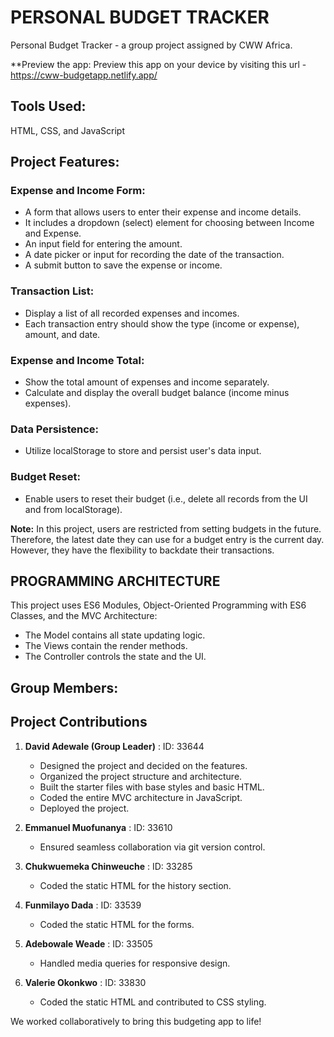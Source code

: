 # PERSONAL BUDGET TRACKER

Personal Budget Tracker - a group project assigned by CWW Africa.

\*\*Preview the app:
Preview this app on your device by visiting this url - https://cww-budgetapp.netlify.app/

## Tools Used:

HTML, CSS, and JavaScript

## Project Features:

### Expense and Income Form:

- A form that allows users to enter their expense and income details.
- It includes a dropdown (select) element for choosing between Income and Expense.
- An input field for entering the amount.
- A date picker or input for recording the date of the transaction.
- A submit button to save the expense or income.

### Transaction List:

- Display a list of all recorded expenses and incomes.
- Each transaction entry should show the type (income or expense), amount, and date.

### Expense and Income Total:

- Show the total amount of expenses and income separately.
- Calculate and display the overall budget balance (income minus expenses).

### Data Persistence:

- Utilize localStorage to store and persist user's data input.

### Budget Reset:

- Enable users to reset their budget (i.e., delete all records from the UI and from localStorage).

**Note:** In this project, users are restricted from setting budgets in the future. Therefore, the latest date they can use for a budget entry is the current day. However, they have the flexibility to backdate their transactions.

## PROGRAMMING ARCHITECTURE

This project uses ES6 Modules, Object-Oriented Programming with ES6 Classes, and the MVC Architecture:

- The Model contains all state updating logic.
- The Views contain the render methods.
- The Controller controls the state and the UI.

## Group Members:

## Project Contributions

1. **David Adewale (Group Leader)** : ID: 33644

   - Designed the project and decided on the features.
   - Organized the project structure and architecture.
   - Built the starter files with base styles and basic HTML.
   - Coded the entire MVC architecture in JavaScript.
   - Deployed the project.

2. **Emmanuel Muofunanya** : ID: 33610

   - Ensured seamless collaboration via git version control.

3. **Chukwuemeka Chinweuche** : ID: 33285

   - Coded the static HTML for the history section.

4. **Funmilayo Dada** : ID: 33539

   - Coded the static HTML for the forms.

5. **Adebowale Weade** : ID: 33505

   - Handled media queries for responsive design.

6. **Valerie Okonkwo** : ID: 33830
   - Coded the static HTML and contributed to CSS styling.

We worked collaboratively to bring this budgeting app to life!
